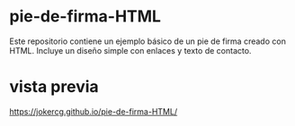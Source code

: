 # pie-de-firma-HTML
Este repositorio contiene un ejemplo básico de un pie de firma creado con HTML. Incluye un diseño simple con enlaces y texto de contacto.

# vista previa
https://jokercg.github.io/pie-de-firma-HTML/
